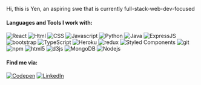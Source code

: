 <p> Hi, this is Yen, an aspiring swe that is currently full-stack-web-dev-focused
<h4>Languages and Tools I work with:</h4>
<p>
  <img alt="React" src="https://img.shields.io/badge/-React-45b8d8?style=flat-square&logo=react&logoColor=white" />
    <img alt="Html" src="https://img.shields.io/badge/HTML-239120?style=flat-square&logo=html5&logoColor=white" />
    <img alt="CSS" src="https://img.shields.io/badge/CSS-239120?&style=flat-square&logo=css3&logoColor=white"/>
    <img alt="Javascript" src="https://img.shields.io/badge/JavaScript-F7DF1E?style=flat-square&logo=javascript&logoColor=black"/>
    <img alt="Python" src="https://img.shields.io/badge/Python-14354C?style=flat-square&logo=python&logoColor=white"/>
    <img alt="Java" src="https://img.shields.io/badge/Java-ED8B00?style=flat-square&logo=openjdk&logoColor=white"/>
    <img alt="ExpressJS" src="https://img.shields.io/badge/Express.js-404D59?style=flat-square"/>
<img alt="bootstrap" src="https://img.shields.io/badge/Bootstrap-563D7C?style=flat-square&logo=bootstrap&logoColor=white" />
    
  <img alt="TypeScript" src="https://img.shields.io/badge/-TypeScript-007ACC?style=flat-square&logo=typescript&logoColor=white" />
  <img alt="Heroku" src="https://img.shields.io/badge/-Heroku-430098?style=flat-square&logo=heroku&logoColor=white" />
  <img alt="redux" src="https://img.shields.io/badge/-Redux-764ABC?style=flat-square&logo=redux&logoColor=white" />
  <img alt="Styled Components" src="https://img.shields.io/badge/-Styled_Components-db7092?style=flat-square&logo=styled-components&logoColor=white" />
  <img alt="git" src="https://img.shields.io/badge/-Git-F05032?style=flat-square&logo=git&logoColor=white" />
  <img alt="npm" src="https://img.shields.io/badge/-NPM-CB3837?style=flat-square&logo=npm&logoColor=white" />
  <img alt="html5" src="https://img.shields.io/badge/-HTML5-E34F26?style=flat-square&logo=html5&logoColor=white" />
  <img alt="d3js" src="https://img.shields.io/badge/-D3.js-F9A03C?style=flat-square&logo=d3.js&logoColor=white" />
  <img alt="MongoDB" src="https://img.shields.io/badge/-MongoDB-13aa52?style=flat-square&logo=mongodb&logoColor=white" />
  <img alt="Nodejs" src="https://img.shields.io/badge/-Nodejs-43853d?style=flat-square&logo=Node.js&logoColor=white" />
</p>

<h4>Find me via:</h4>
<p>
    <a href="https://codepen.io/jeyenlam" target="_blank"><img alt="Codepen" src="https://img.shields.io/badge/Codepen-000000?style=for-the-badge&logo=codepen&logoColor=white" /></a>
    <a href="https://www.linkedin.com/in/jeyenlam" target="_blank"><img alt="LinkedIn" src="https://img.shields.io/badge/linkedin-%230077B5.svg?&style=for-the-badge&logo=linkedin&logoColor=white" /></a>
</p>
